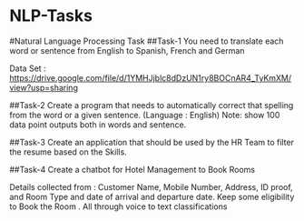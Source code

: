 # NLP-Tasks
#Natural Language Processing Task
##Task-1
	You need to translate each word or sentence from English to Spanish, French and German 

Data Set : https://drive.google.com/file/d/1YMHJjblc8dDzUN1ry8BOCnAR4_TyKmXM/view?usp=sharing
 

##Task-2
	Create a program that needs to automatically correct that spelling from the word or a given sentence. (Language : English) 
Note:  show 100 data point outputs both in words and sentence. 



##Task-3
	Create an application that should be used by the HR Team to filter the resume based on the Skills.


##Task-4
	Create a chatbot for Hotel Management to Book Rooms 

Details collected from : Customer Name, Mobile Number, Address, ID proof, and Room Type and date of arrival and departure date. Keep some eligibility to Book the Room .
All through voice to text classifications

